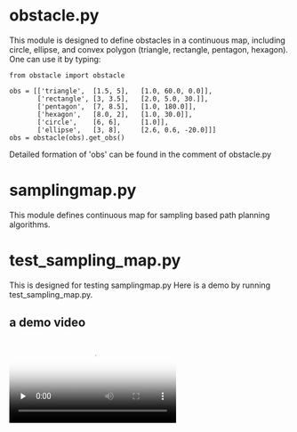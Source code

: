 # obstacle.py
This module is designed to define obstacles in a continuous map, including circle, ellipse, and convex polygon (triangle, rectangle, pentagon, hexagon).
One can use it by typing:
```
from obstacle import obstacle

obs = [['triangle',  [1.5, 5],   [1.0, 60.0, 0.0]],
       ['rectangle', [3, 3.5],   [2.0, 5.0, 30.]],
       ['pentagon',  [7, 8.5],   [1.0, 180.0]],
       ['hexagon',   [8.0, 2],   [1.0, 30.0]],
       ['circle',    [6, 6],     [1.0]],
       ['ellipse',   [3, 8],     [2.6, 0.6, -20.0]]]
obs = obstacle(obs).get_obs()
```
Detailed formation of 'obs' can be found in the comment of obstacle.py

# samplingmap.py
This module defines continuous map for sampling based path planning algorithms.

# test_sampling_map.py
This is designed for testing samplingmap.py
Here is a demo by running test_sampling_map.py.

## a demo video
<video id="video" controls="" preload="none" poster="封面">
      <source id="mp4" src="mp4格式视频" type="video/mp4">
</videos>
